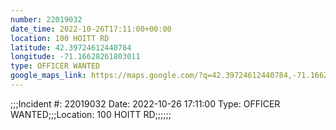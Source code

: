 ```yaml
---
number: 22019032
date_time: 2022-10-26T17:11:00+00:00
location: 100 HOITT RD
latitude: 42.39724612440784
longitude: -71.16628261803011
type: OFFICER WANTED
google_maps_link: https://maps.google.com/?q=42.39724612440784,-71.16628261803011
---
```


;;;Incident #: 22019032   Date: 2022-10-26 17:11:00   Type: OFFICER WANTED;;;Location: 100 HOITT RD;;;;;;
